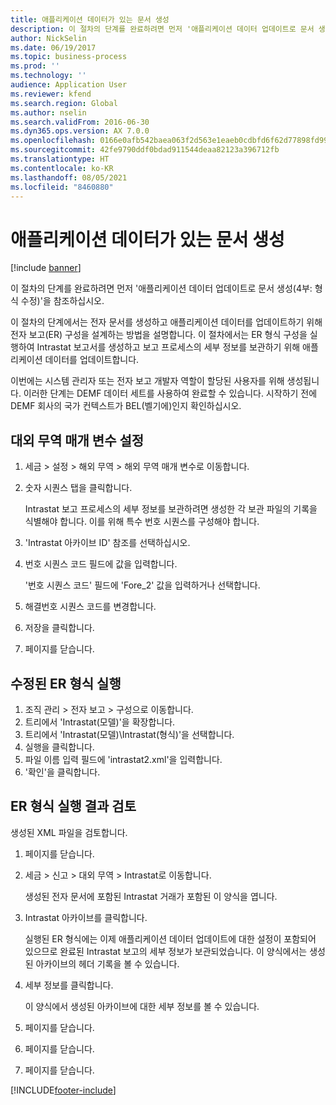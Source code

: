 ```yaml
---
title: 애플리케이션 데이터가 있는 문서 생성
description: 이 절차의 단계를 완료하려면 먼저 '애플리케이션 데이터 업데이트로 문서 생성(4부 - 형식 수정)' 절차를 완료해야 합니다.
author: NickSelin
ms.date: 06/19/2017
ms.topic: business-process
ms.prod: ''
ms.technology: ''
audience: Application User
ms.reviewer: kfend
ms.search.region: Global
ms.author: nselin
ms.search.validFrom: 2016-06-30
ms.dyn365.ops.version: AX 7.0.0
ms.openlocfilehash: 0166e0afb542baea063f2d563e1eaeb0cdbfd6f62d77898fd9916afbeca90e48
ms.sourcegitcommit: 42fe9790ddf0bdad911544deaa82123a396712fb
ms.translationtype: HT
ms.contentlocale: ko-KR
ms.lasthandoff: 08/05/2021
ms.locfileid: "8460880"
---
```

# <a name="generate-documents-that-have-application-data"></a>애플리케이션 데이터가 있는 문서 생성

[!include [banner](../../includes/banner.md)]

이 절차의 단계를 완료하려면 먼저 '애플리케이션 데이터 업데이트로 문서 생성(4부: 형식 수정)'을 참조하십시오.



이 절차의 단계에서는 전자 문서를 생성하고 애플리케이션 데이터를 업데이트하기 위해 전자 보고(ER) 구성을 설계하는 방법을 설명합니다. 이 절차에서는 ER 형식 구성을 실행하여 Intrastat 보고서를 생성하고 보고 프로세스의 세부 정보를 보관하기 위해 애플리케이션 데이터를 업데이트합니다.



이번에는 시스템 관리자 또는 전자 보고 개발자 역할이 할당된 사용자를 위해 생성됩니다. 이러한 단계는 DEMF 데이터 세트를 사용하여 완료할 수 있습니다. 시작하기 전에 DEMF 회사의 국가 컨텍스트가 BEL(벨기에)인지 확인하십시오.


## <a name="set-up-foreign-trade-parameters"></a>대외 무역 매개 변수 설정
1. 세금 > 설정 > 해외 무역 > 해외 무역 매개 변수로 이동합니다.
2. 숫자 시퀀스 탭을 클릭합니다.

    Intrastat 보고 프로세스의 세부 정보를 보관하려면 생성한 각 보관 파일의 기록을 식별해야 합니다. 이를 위해 특수 번호 시퀀스를 구성해야 합니다.  

3. 'Intrastat 아카이브 ID' 참조를 선택하십시오.
4. 번호 시퀀스 코드 필드에 값을 입력합니다.

    '번호 시퀀스 코드' 필드에 'Fore_2' 값을 입력하거나 선택합니다.  

5. 해결번호 시퀀스 코드를 변경합니다.
6. 저장을 클릭합니다.
7. 페이지를 닫습니다.

## <a name="run-modified-er-format"></a>수정된 ER 형식 실행
1. 조직 관리 > 전자 보고 > 구성으로 이동합니다.
2. 트리에서 'Intrastat(모델)'을 확장합니다.
3. 트리에서 'Intrastat(모델)\Intrastat(형식)'을 선택합니다.
4. 실행을 클릭합니다.
5. 파일 이름 입력 필드에 'intrastat2.xml'을 입력합니다.
6. '확인'을 클릭합니다.

## <a name="review-er-format-executions-results"></a>ER 형식 실행 결과 검토
생성된 XML 파일을 검토합니다.  
1. 페이지를 닫습니다.
2. 세금 > 신고 > 대외 무역 > Intrastat로 이동합니다.

    생성된 전자 문서에 포함된 Intrastat 거래가 포함된 이 양식을 엽니다.  

3. Intrastat 아카이브를 클릭합니다.

    실행된 ER 형식에는 이제 애플리케이션 데이터 업데이트에 대한 설정이 포함되어 있으므로 완료된 Intrastat 보고의 세부 정보가 보관되었습니다. 이 양식에서는 생성된 아카이브의 헤더 기록을 볼 수 있습니다.  

4. 세부 정보를 클릭합니다.

    이 양식에서 생성된 아카이브에 대한 세부 정보를 볼 수 있습니다.  

5. 페이지를 닫습니다.
6. 페이지를 닫습니다.
7. 페이지를 닫습니다.



[!INCLUDE[footer-include](../../../../includes/footer-banner.md)]